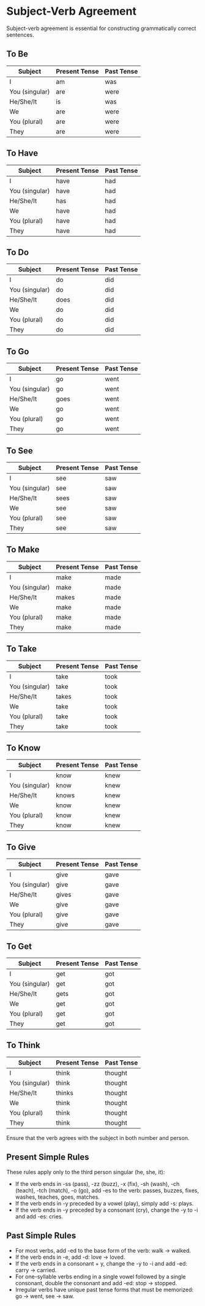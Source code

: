 # Subject-Verb Agreement

Subject-verb agreement is essential for constructing grammatically correct sentences.

## To Be

| Subject       | Present Tense | Past Tense |
|---------------|---------------|------------|
| I             | am            | was        |
| You (singular)| are           | were       |
| He/She/It     | is            | was        |
| We            | are           | were       |
| You (plural)  | are           | were       |
| They          | are           | were       |

## To Have

| Subject       | Present Tense | Past Tense |
|---------------|---------------|------------|
| I             | have          | had        |
| You (singular)| have          | had        |
| He/She/It     | has           | had        |
| We            | have          | had        |
| You (plural)  | have          | had        |
| They          | have          | had        |

## To Do

| Subject       | Present Tense | Past Tense |
|---------------|---------------|------------|
| I             | do            | did        |
| You (singular)| do            | did        |
| He/She/It     | does          | did        |
| We            | do            | did        |
| You (plural)  | do            | did        |
| They          | do            | did        |

## To Go

| Subject       | Present Tense | Past Tense |
|---------------|---------------|------------|
| I             | go            | went       |
| You (singular)| go            | went       |
| He/She/It     | goes          | went       |
| We            | go            | went       |
| You (plural)  | go            | went       |
| They          | go            | went       |

## To See

| Subject       | Present Tense | Past Tense |
|---------------|---------------|------------|
| I             | see           | saw        |
| You (singular)| see           | saw        |
| He/She/It     | sees          | saw        |
| We            | see           | saw        |
| You (plural)  | see           | saw        |
| They          | see           | saw        |

## To Make

| Subject       | Present Tense | Past Tense |
|---------------|---------------|------------|
| I             | make          | made       |
| You (singular)| make          | made       |
| He/She/It     | makes         | made       |
| We            | make          | made       |
| You (plural)  | make          | made       |
| They          | make          | made       |

## To Take

| Subject       | Present Tense | Past Tense |
|---------------|---------------|------------|
| I             | take          | took       |
| You (singular)| take          | took       |
| He/She/It     | takes         | took       |
| We            | take          | took       |
| You (plural)  | take          | took       |
| They          | take          | took       |

## To Know

| Subject       | Present Tense | Past Tense |
|---------------|---------------|------------|
| I             | know          | knew       |
| You (singular)| know          | knew       |
| He/She/It     | knows         | knew       |
| We            | know          | knew       |
| You (plural)  | know          | knew       |
| They          | know          | knew       |

## To Give

| Subject       | Present Tense | Past Tense |
|---------------|---------------|------------|
| I             | give          | gave       |
| You (singular)| give          | gave       |
| He/She/It     | gives         | gave       |
| We            | give          | gave       |
| You (plural)  | give          | gave       |
| They          | give          | gave       |

## To Get

| Subject       | Present Tense | Past Tense |
|---------------|---------------|------------|
| I             | get           | got        |
| You (singular)| get           | got        |
| He/She/It     | gets          | got        |
| We            | get           | got        |
| You (plural)  | get           | got        |
| They          | get           | got        |

## To Think

| Subject       | Present Tense | Past Tense |
|---------------|---------------|------------|
| I             | think         | thought    |
| You (singular)| think         | thought    |
| He/She/It     | thinks        | thought    |
| We            | think         | thought    |
| You (plural)  | think         | thought    |
| They          | think         | thought    |

Ensure that the verb agrees with the subject in both number and person.

## Present Simple Rules

These rules apply only to the third person singular (he, she, it):

- If the verb ends in -ss (pass), -zz (buzz), -x (fix), -sh (wash), -ch (teach), -tch (match), -o (go), add -es to the verb: passes, buzzes, fixes, washes, teaches, goes, matches.
- If the verb ends in -y preceded by a vowel (play), simply add -s: plays.
- If the verb ends in -y preceded by a consonant (cry), change the -y to -i and add -es: cries.

## Past Simple Rules

- For most verbs, add -ed to the base form of the verb: walk -> walked.
- If the verb ends in -e, add -d: love -> loved.
- If the verb ends in a consonant + y, change the -y to -i and add -ed: carry -> carried.
- For one-syllable verbs ending in a single vowel followed by a single consonant, double the consonant and add -ed: stop -> stopped.
- Irregular verbs have unique past tense forms that must be memorized: go -> went, see -> saw.
